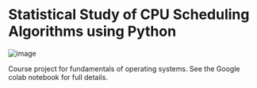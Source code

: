 # Statistical Study of CPU Scheduling Algorithms using Python
![image](https://user-images.githubusercontent.com/67644299/190474302-5fed0db9-82fa-40e0-82e2-fe16aa0ec665.png)

Course project for fundamentals of operating systems.
See the Google colab notebook for full details.
